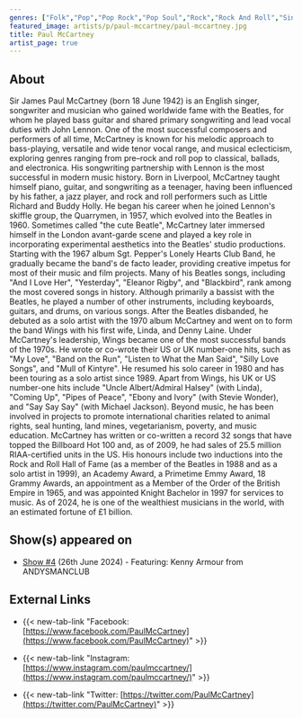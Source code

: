 ```yaml
---
genres: ["Folk","Pop","Pop Rock","Pop Soul","Rock","Rock And Roll","Singer-Songwriter","Soft Rock","Classical"]
featured_image: artists/p/paul-mccartney/paul-mccartney.jpg
title: Paul McCartney
artist_page: true
---
```

## About

Sir James Paul McCartney  (born 18 June 1942) is an English singer, songwriter and musician who gained worldwide fame with the Beatles, for whom he played bass guitar and shared primary songwriting and lead vocal duties with John Lennon. One of the most successful composers and performers of all time, McCartney is known for his melodic approach to bass-playing, versatile and wide tenor vocal range, and musical eclecticism, exploring genres ranging from pre–rock and roll pop to classical, ballads, and electronica. His songwriting partnership with Lennon is the most successful in modern music history.
Born in Liverpool, McCartney taught himself piano, guitar, and songwriting as a teenager, having been influenced by his father, a jazz player, and rock and roll performers such as Little Richard and Buddy Holly. He began his career when he joined Lennon's skiffle group, the Quarrymen, in 1957, which evolved into the Beatles in 1960. Sometimes called "the cute Beatle", McCartney later immersed himself in the London avant-garde scene and played a key role in incorporating experimental aesthetics into the Beatles' studio productions. Starting with the 1967 album Sgt. Pepper's Lonely Hearts Club Band, he gradually became the band's de facto leader, providing creative impetus for most of their music and film projects. Many of his Beatles songs, including "And I Love Her", "Yesterday", "Eleanor Rigby", and "Blackbird", rank among the most covered songs in history. Although primarily a bassist with the Beatles, he played a number of other instruments, including keyboards, guitars, and drums, on various songs.
After the Beatles disbanded, he debuted as a solo artist with the 1970 album McCartney and went on to form the band Wings with his first wife, Linda, and Denny Laine. Under McCartney's leadership, Wings became one of the most successful bands of the 1970s. He wrote or co-wrote their US or UK number-one hits, such as "My Love", "Band on the Run", "Listen to What the Man Said", "Silly Love Songs", and "Mull of Kintyre". He resumed his solo career in 1980 and has been touring as a solo artist since 1989. Apart from Wings, his UK or US number-one hits include "Uncle Albert/Admiral Halsey" (with Linda), "Coming Up", "Pipes of Peace", "Ebony and Ivory" (with Stevie Wonder), and "Say Say Say" (with Michael Jackson). Beyond music, he has been involved in projects to promote international charities related to animal rights, seal hunting, land mines, vegetarianism, poverty, and music education.
McCartney has written or co-written a record 32 songs that have topped the Billboard Hot 100 and, as of 2009, he had sales of 25.5 million RIAA-certified units in the US. His honours include two inductions into the Rock and Roll Hall of Fame (as a member of the Beatles in 1988 and as a solo artist in 1999), an Academy Award, a Primetime Emmy Award, 18 Grammy Awards, an appointment as a Member of the Order of the British Empire in 1965, and was appointed Knight Bachelor in 1997 for services to music. As of 2024, he is one of the wealthiest musicians in the world, with an estimated fortune of £1 billion.

## Show(s) appeared on

- [Show #4](/shows/featuring-kenny-armour-from-andysmanclub/) (26th June 2024) - Featuring: Kenny Armour from ANDYSMANCLUB

## External Links

- {{< new-tab-link "Facebook: [https://www.facebook.com/PaulMcCartney](https://www.facebook.com/PaulMcCartney)" >}}

- {{< new-tab-link "Instagram: [https://www.instagram.com/paulmccartney/](https://www.instagram.com/paulmccartney/)" >}}

- {{< new-tab-link "Twitter: [https://twitter.com/PaulMcCartney](https://twitter.com/PaulMcCartney)" >}}


